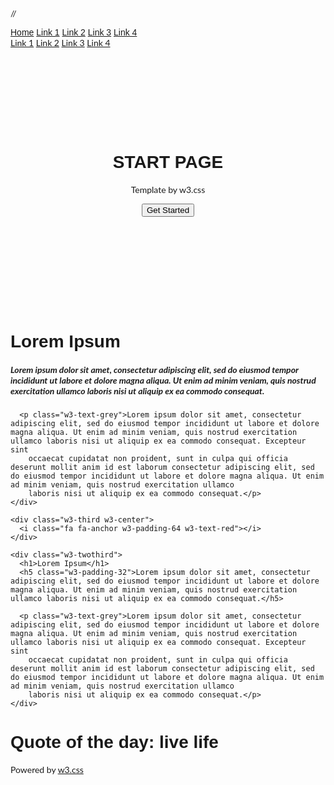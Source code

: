 //<!DOCTYPE html>
<html lang="en">
<title>W3.CSS Template</title>
<meta charset="UTF-8">
<meta name="viewport" content="width=device-width, initial-scale=1">
<link rel="stylesheet" href="https://www.w3schools.com/w3css/4/w3.css">
<link rel="stylesheet" href="https://fonts.googleapis.com/css?family=Lato">
<link rel="stylesheet" href="https://fonts.googleapis.com/css?family=Montserrat">
<link rel="stylesheet" href="https://cdnjs.cloudflare.com/ajax/libs/font-awesome/4.7.0/css/font-awesome.min.css">
<style>
body,h1,h2,h3,h4,h5,h6 {font-family: "Lato", sans-serif}
.w3-bar,h1,button {font-family: "Montserrat", sans-serif}
.fa-anchor,.fa-coffee {font-size:200px}
</style>
<body>

<!-- Navbar -->
<div class="w3-top">
  <div class="w3-bar w3-red w3-card w3-left-align w3-large">
    <a class="w3-bar-item w3-button w3-hide-medium w3-hide-large w3-right w3-padding-large w3-hover-white w3-large w3-red" href="javascript:void(0);" onclick="myFunction()" title="Toggle Navigation Menu"><i class="fa fa-bars"></i></a>
    <a href="#" class="w3-bar-item w3-button w3-padding-large w3-white">Home</a>
    <a href="#" class="w3-bar-item w3-button w3-hide-small w3-padding-large w3-hover-white">Link 1</a>
    <a href="#" class="w3-bar-item w3-button w3-hide-small w3-padding-large w3-hover-white">Link 2</a>
    <a href="#" class="w3-bar-item w3-button w3-hide-small w3-padding-large w3-hover-white">Link 3</a>
    <a href="#" class="w3-bar-item w3-button w3-hide-small w3-padding-large w3-hover-white">Link 4</a>
  </div>

  <!-- Navbar on small screens -->
  <div id="navDemo" class="w3-bar-block w3-white w3-hide w3-hide-large w3-hide-medium w3-large">
    <a href="#" class="w3-bar-item w3-button w3-padding-large">Link 1</a>
    <a href="#" class="w3-bar-item w3-button w3-padding-large">Link 2</a>
    <a href="#" class="w3-bar-item w3-button w3-padding-large">Link 3</a>
    <a href="#" class="w3-bar-item w3-button w3-padding-large">Link 4</a>
  </div>
</div>

<!-- Header -->
<header class="w3-container w3-red w3-center" style="padding:128px 16px">
  <h1 class="w3-margin w3-jumbo">START PAGE</h1>
  <p class="w3-xlarge">Template by w3.css</p>
  <button class="w3-button w3-black w3-padding-large w3-large w3-margin-top">Get Started</button>
</header>

<!-- First Grid -->
<div class="w3-row-padding w3-padding-64 w3-container">
  <div class="w3-content">
    <div class="w3-twothird">
      <h1>Lorem Ipsum</h1>
      <h5 class="w3-padding-32">Lorem ipsum dolor sit amet, consectetur adipiscing elit, sed do eiusmod tempor incididunt ut labore et dolore magna aliqua. Ut enim ad minim veniam, quis nostrud exercitation ullamco laboris nisi ut aliquip ex ea commodo consequat.</h5>

      <p class="w3-text-grey">Lorem ipsum dolor sit amet, consectetur adipiscing elit, sed do eiusmod tempor incididunt ut labore et dolore magna aliqua. Ut enim ad minim veniam, quis nostrud exercitation ullamco laboris nisi ut aliquip ex ea commodo consequat. Excepteur sint
        occaecat cupidatat non proident, sunt in culpa qui officia deserunt mollit anim id est laborum consectetur adipiscing elit, sed do eiusmod tempor incididunt ut labore et dolore magna aliqua. Ut enim ad minim veniam, quis nostrud exercitation ullamco
        laboris nisi ut aliquip ex ea commodo consequat.</p>
    </div>

    <div class="w3-third w3-center">
      <i class="fa fa-anchor w3-padding-64 w3-text-red"></i>
    </div>
  </div>
</div>

<!-- Second Grid -->
<div class="w3-row-padding w3-light-grey w3-padding-64 w3-container">
  <div class="w3-content">
    <div class="w3-third w3-center">
      <i class="fa fa-coffee w3-padding-64 w3-text-red w3-margin-right"></i>
    </div>

    <div class="w3-twothird">
      <h1>Lorem Ipsum</h1>
      <h5 class="w3-padding-32">Lorem ipsum dolor sit amet, consectetur adipiscing elit, sed do eiusmod tempor incididunt ut labore et dolore magna aliqua. Ut enim ad minim veniam, quis nostrud exercitation ullamco laboris nisi ut aliquip ex ea commodo consequat.</h5>

      <p class="w3-text-grey">Lorem ipsum dolor sit amet, consectetur adipiscing elit, sed do eiusmod tempor incididunt ut labore et dolore magna aliqua. Ut enim ad minim veniam, quis nostrud exercitation ullamco laboris nisi ut aliquip ex ea commodo consequat. Excepteur sint
        occaecat cupidatat non proident, sunt in culpa qui officia deserunt mollit anim id est laborum consectetur adipiscing elit, sed do eiusmod tempor incididunt ut labore et dolore magna aliqua. Ut enim ad minim veniam, quis nostrud exercitation ullamco
        laboris nisi ut aliquip ex ea commodo consequat.</p>
    </div>
  </div>
</div>

<div class="w3-container w3-black w3-center w3-opacity w3-padding-64">
    <h1 class="w3-margin w3-xlarge">Quote of the day: live life</h1>
</div>

<!-- Footer -->
<footer class="w3-container w3-padding-64 w3-center w3-opacity">  
  <div class="w3-xlarge w3-padding-32">
    <i class="fa fa-facebook-official w3-hover-opacity"></i>
    <i class="fa fa-instagram w3-hover-opacity"></i>
    <i class="fa fa-snapchat w3-hover-opacity"></i>
    <i class="fa fa-pinterest-p w3-hover-opacity"></i>
    <i class="fa fa-twitter w3-hover-opacity"></i>
    <i class="fa fa-linkedin w3-hover-opacity"></i>
 </div>
 <p>Powered by <a href="https://www.w3schools.com/w3css/default.asp" target="_blank">w3.css</a></p>
</footer>

<script>
// Used to toggle the menu on small screens when clicking on the menu button
function myFunction() {
  var x = document.getElementById("navDemo");
  if (x.className.indexOf("w3-show") == -1) {
    x.className += " w3-show";
  } else { 
    x.className = x.className.replace(" w3-show", "");
  }
}
</script>

</body>
</html>
